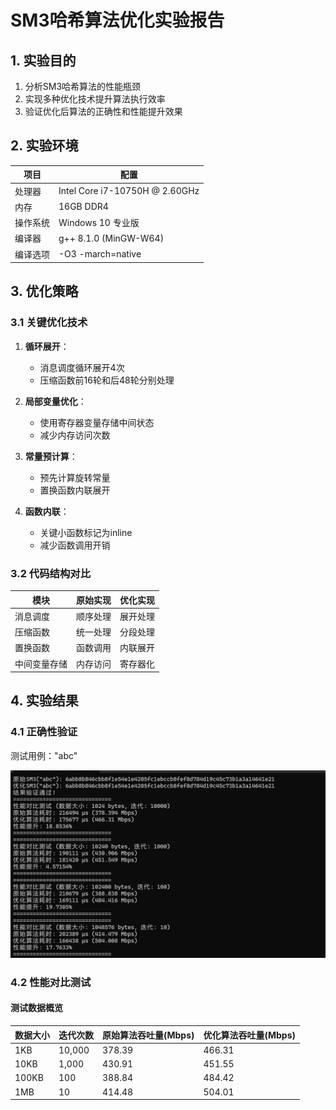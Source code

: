 # SM3哈希算法优化实验报告

## 1. 实验目的

1. 分析SM3哈希算法的性能瓶颈
2. 实现多种优化技术提升算法执行效率
3. 验证优化后算法的正确性和性能提升效果

## 2. 实验环境

| 项目         | 配置                          |
|--------------|-------------------------------|
| 处理器       | Intel Core i7-10750H @ 2.60GHz|
| 内存         | 16GB DDR4                     |
| 操作系统     | Windows 10 专业版             |
| 编译器       | g++ 8.1.0 (MinGW-W64)         |
| 编译选项     | -O3 -march=native             |

## 3. 优化策略

### 3.1 关键优化技术

1. **循环展开**：
   - 消息调度循环展开4次
   - 压缩函数前16轮和后48轮分别处理

2. **局部变量优化**：
   - 使用寄存器变量存储中间状态
   - 减少内存访问次数

3. **常量预计算**：
   - 预先计算旋转常量
   - 置换函数内联展开

4. **函数内联**：
   - 关键小函数标记为inline
   - 减少函数调用开销

### 3.2 代码结构对比

| 模块         | 原始实现 | 优化实现 |
|--------------|----------|----------|
| 消息调度     | 顺序处理 | 展开处理 |
| 压缩函数     | 统一处理 | 分段处理 |
| 置换函数     | 函数调用 | 内联展开 |
| 中间变量存储 | 内存访问 | 寄存器化 |

## 4. 实验结果

### 4.1 正确性验证

测试用例："abc"

![测试结果对比图](屏幕截图%202025-08-10%20222220.png)  

### 4.2 性能对比测试

#### 测试数据概览
| 数据大小   | 迭代次数 | 原始算法吞吐量(Mbps) | 优化算法吞吐量(Mbps) |
|------------|----------|----------------------|----------------------|
| 1KB        | 10,000   | 378.39               | 466.31               |
| 10KB       | 1,000    | 430.91               | 451.55               |
| 100KB      | 100      | 388.84               | 484.42               |
| 1MB        | 10       | 414.48               | 504.01               |



